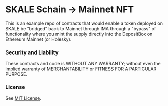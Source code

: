 # SKALE Schain -> Mainnet NFT

This is an example repo of contracts that would enable a token deployed on SKALE be "bridged" back to Mainnet
through IMA through a "bypass" of functionality where you mint the supply directly
into the DepositBox on Ethereum Mainnet (or Holesky).

### Security and Liability

These contracts and code is WITHOUT ANY WARRANTY; without even the implied warranty of MERCHANTABILITY or FITNESS FOR A PARTICULAR PURPOSE.

### License

See [MIT License](./LICENSE).